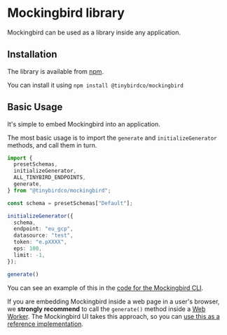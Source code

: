 # Mockingbird library

Mockingbird can be used as a library inside any application.

## Installation

The library is available from [npm](https://www.npmjs.com/package/@tinybirdco/mockingbird).

You can install it using `npm install @tinybirdco/mockingbird`

## Basic Usage

It's simple to embed Mockingbird into an application.

The most basic usage is to import the `generate` and `initializeGenerator` methods, and call them in turn.

```typescript
import {
  presetSchemas,
  initializeGenerator,
  ALL_TINYBIRD_ENDPOINTS,
  generate,
} from "@tinybirdco/mockingbird";

const schema = presetSchemas["Default"];

initializeGenerator({
  schema,
  endpoint: "eu_gcp",
  datasource: "test",
  token: "e.pXXXX",
  eps: 100,
  limit: -1,
});

generate()
```

You can see an example of this in the [code for the Mockingbird CLI](https://github.com/tinybirdco/mockingbird/blob/main/apps/cli/index.js).

If you are embedding Mockingbird inside a web page in a user's browser, we **strongly recommend** to call the `generate()` method inside a [Web Worker](https://developer.mozilla.org/en-US/docs/Web/API/Web_Workers_API/Using_web_workers). The Mockingbird UI takes this approach, so you can [use this as a reference implementation](https://github.com/tinybirdco/mockingbird/tree/main/apps/web/src/lib).